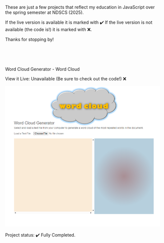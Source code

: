 These are just a few projects that reflect my education in JavaScript over the spring semester at NDSCS (2025). 

If the live version is available it is marked with ✔️ If the live version is not available (the code is!) it is marked with ❌.

Thanks for stopping by!

<br>
<br>
<br>

Word Cloud Generator - Word Cloud

View it Live: Unavailable (Be sure to check out the code!) ❌

<img src="wordcloudpng.png" width="500px" height="auto">

Project status: ✔️ Fully Completed.

<br>
<br>
<br>
